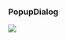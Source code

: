 ### PopupDialog  
[![](https://jitpack.io/v/peyrovi98/PopupDialog.svg)](https://jitpack.io/#peyrovi98/PopupDialog)
